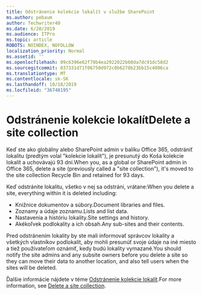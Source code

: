 ```yaml
---
title: Odstránenie kolekcie lokalít v službe SharePoint
ms.author: pebaum
author: Techwriter40
ms.date: 6/20/2019
ms.audience: ITPro
ms.topic: article
ROBOTS: NOINDEX, NOFOLLOW
localization_priority: Normal
ms.assetid: ''
ms.openlocfilehash: 09c6396e62f79b4ea2922022b60da7dc91dc58d2
ms.sourcegitcommit: 037331d71f06750d972c0b6278b23bb15c4806ca
ms.translationtype: MT
ms.contentlocale: sk-SK
ms.lasthandoff: 10/18/2019
ms.locfileid: "36748195"
---
```

# <a name="delete-a-site-collection"></a><span data-ttu-id="029d8-102">Odstránenie kolekcie lokalít</span><span class="sxs-lookup"><span data-stu-id="029d8-102">Delete a site collection</span></span>

<span data-ttu-id="029d8-103">Keď ste ako globálny alebo SharePoint admin v balíku Office 365, odstrániť lokalitu (predtým volal "kolekcie lokalít"), je presunutý do Koša kolekcie lokalít a uchovávajú 93 dní.</span><span class="sxs-lookup"><span data-stu-id="029d8-103">When you, as a global or SharePoint admin in Office 365, delete a site (previously called a "site collection"), it's moved to the site collection Recycle Bin and retained for 93 days.</span></span> 

<span data-ttu-id="029d8-104">Keď odstránite lokalitu, všetko v nej sa odstráni, vrátane:</span><span class="sxs-lookup"><span data-stu-id="029d8-104">When you delete a site, everything within it is deleted including:</span></span>

- <span data-ttu-id="029d8-105">Knižnice dokumentov a súbory.</span><span class="sxs-lookup"><span data-stu-id="029d8-105">Document libraries and files.</span></span>
- <span data-ttu-id="029d8-106">Zoznamy a údaje zoznamu.</span><span class="sxs-lookup"><span data-stu-id="029d8-106">Lists and list data.</span></span>
- <span data-ttu-id="029d8-107">Nastavenia a históriu lokality.</span><span class="sxs-lookup"><span data-stu-id="029d8-107">Site settings and history.</span></span>
- <span data-ttu-id="029d8-108">Akékoľvek podlokality a ich obsah.</span><span class="sxs-lookup"><span data-stu-id="029d8-108">Any sub-sites and their contents.</span></span>

<span data-ttu-id="029d8-109">Pred odstránením lokality by ste mali informovať správcov lokality a všetkých vlastníkov podlokalít, aby mohli presunúť svoje údaje na iné miesto a tiež používateľom oznámiť, kedy budú lokality vymazané.</span><span class="sxs-lookup"><span data-stu-id="029d8-109">You should notify the site admins and any subsite owners before you delete a site so they can move their data to another location, and also tell users when the sites will be deleted.</span></span> 

<span data-ttu-id="029d8-110">Ďalšie informácie nájdete v téme [Odstránenie kolekcie lokalít](https://docs.microsoft.com/sharepoint/delete-site-collection).</span><span class="sxs-lookup"><span data-stu-id="029d8-110">For more information, see [Delete a site collection](https://docs.microsoft.com/sharepoint/delete-site-collection).</span></span> 